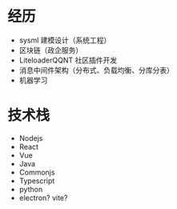 # 经历

- sysml 建模设计（系统工程）
- 区块链（政企服务）
- LiteloaderQQNT 社区插件开发
- 消息中间件架构（分布式、负载均衡、分库分表）
- 机器学习

# 技术栈

- Nodejs
- React
- Vue
- Java
- Commonjs
- Typescript
- python
- electron? vite?
